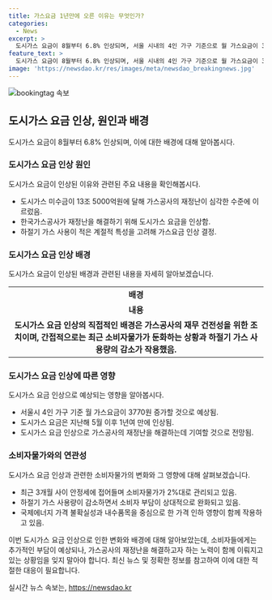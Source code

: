 ```yaml
---
title: 가스요금 1년만에 오른 이유는 무엇인가?
categories:
  - News
excerpt: >
  도시가스 요금이 8월부터 6.8% 인상되며, 서울 시내의 4인 가구 기준으로 월 가스요금이 3770원 오를 것으로 예상된다. 이번 결정은 가스공사의 심각한 재무난을 해결하기 위한 필연적인 조치로 밝혀졌다. 정부는 소비자물가 안정과 하절기 가스 사용량 감소를 감안하여 최소화된 부담을 위해 이번 인상을 결정했다. 미수금 문제와 소비자물가 안정화 등이 요금 인상 배경에 영향을 미쳤다. 2020년 대비 소비자물가 상승률은 2.4%로 낮아지며 여러 요인이 종합적으로 작용하고 있다.
feature_text: >
  도시가스 요금이 8월부터 6.8% 인상되며, 서울 시내의 4인 가구 기준으로 월 가스요금이 3770원 오를 것으로 예상된다. 이번 결정은 가스공사의 심각한 재무난을 해결하기 위한 필연적인 조치로 밝혀졌다. 정부는 소비자물가 안정과 하절기 가스 사용량 감소를 감안하여 최소화된 부담을 위해 이번 인상을 결정했다. 미수금 문제와 소비자물가 안정화 등이 요금 인상 배경에 영향을 미쳤다. 2020년 대비 소비자물가 상승률은 2.4%로 낮아지며 여러 요인이 종합적으로 작용하고 있다.
image: 'https://newsdao.kr/res/images/meta/newsdao_breakingnews.jpg'
---
```


<p><img src="https://newsdao.kr/res/images/meta/newsdao_breakingnews.jpg" alt="bookingtag 속보" /></p>

<h2 data-ke-size="size26">도시가스 요금 인상, 원인과 배경</h2>

<p data-ke-size="size16">도시가스 요금이 8월부터 6.8% 인상되며, 이에 대한 배경에 대해 알아봅시다.</p>

<h3>도시가스 요금 인상 원인</h3>

<p data-ke-size="size16">도시가스 요금이 인상된 이유와 관련된 주요 내용을 확인해봅시다.</p>

<ul>
  <li>도시가스 미수금이 13조 5000억원에 달해 가스공사의 재정난이 심각한 수준에 이르렀음.</li>
  <li>한국가스공사가 재정난을 해결하기 위해 도시가스 요금을 인상함.</li>
  <li>하절기 가스 사용이 적은 계절적 특성을 고려해 가스요금 인상 결정.</li>
</ul>

<h3>도시가스 요금 인상 배경</h3>

<p data-ke-size="size16">도시가스 요금이 인상된 배경과 관련된 내용을 자세히 알아보겠습니다.</p>

<table>
  <tr>
    <td style="text-align: center; height: 17px;"><b>배경</b></td>
  </tr>
  <tr>
    <td style="text-align: center; height: 17px;"><b>내용</b></td>
  </tr>
  <tr>
    <td style="text-align: center; height: 17px;"><b>도시가스 요금 인상의 직접적인 배경은 가스공사의 재무 건전성을 위한 조치이며, 간접적으로는 최근 소비자물가가 둔화하는 상황과 하절기 가스 사용량의 감소가 작용했음.</b></td>
  </tr>
</table>

<h3>도시가스 요금 인상에 따른 영향</h3>

<p data-ke-size="size16">도시가스 요금 인상으로 예상되는 영향을 알아봅시다.</p>

<ul>
  <li>서울시 4인 가구 기준 월 가스요금이 3770원 증가할 것으로 예상됨.</li>
  <li>도시가스 요금은 지난해 5월 이후 1년여 만에 인상됨.</li>
  <li>도시가스 요금 인상으로 가스공사의 재정난을 해결하는데 기여할 것으로 전망됨.</li>
</ul>

<h3>소비자물가와의 연관성</h3>

<p data-ke-size="size16">도시가스 요금 인상과 관련한 소비자물가의 변화와 그 영향에 대해 살펴보겠습니다.</p>

<ul>
  <li>최근 3개월 사이 안정세에 접어들며 소비자물가가 2%대로 관리되고 있음.</li>
  <li>하절기 가스 사용량이 감소하면서 소비자 부담이 상대적으로 완화되고 있음.</li>
  <li>국제에너지 가격 불확실성과 내수품목을 중심으로 한 가격 인하 영향이 함께 작용하고 있음.</li>
</ul>

<p>이번 도시가스 요금 인상으로 인한 변화와 배경에 대해 알아보았는데, 소비자들에게는 추가적인 부담이 예상되나, 가스공사의 재정난을 해결하고자 하는 노력이 함께 이뤄지고 있는 상황임을 잊지 말아야 합니다. 최신 뉴스 및 정확한 정보를 참고하여 이에 대한 적절한 대응이 필요합니다.</p>
실시간 뉴스 속보는, <a href="https://newsdao.kr" rel="dofollow">https://newsdao.kr</a>


